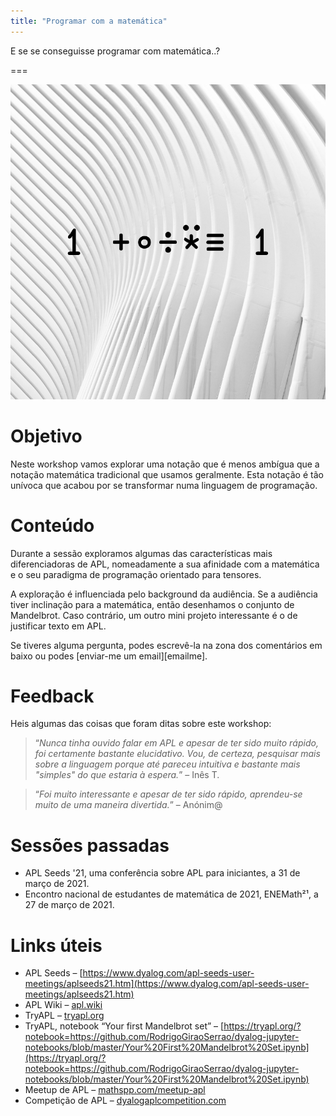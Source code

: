 ```yaml
---
title: "Programar com a matemática"
---
```


E se se conseguisse programar com matemática..?

===

![](thumbnail.png "Uma expressão em APL que calcula o número de ouro")


# Objetivo

Neste workshop vamos explorar uma notação que é menos ambígua que a notação matemática tradicional que usamos geralmente.
Esta notação é tão unívoca que acabou por se transformar numa linguagem de programação.


# Conteúdo

Durante a sessão exploramos algumas das características mais diferenciadoras de APL, nomeadamente a sua afinidade com a matemática e o seu paradigma de programação orientado para tensores.

A exploração é influenciada pelo background da audiência.
Se a audiência tiver inclinação para a matemática, então desenhamos o conjunto de Mandelbrot.
Caso contrário, um outro mini projeto interessante é o de justificar texto em APL.

Se tiveres alguma pergunta, podes escrevê-la na zona dos comentários em baixo ou
podes [enviar-me um email][emailme].


# Feedback

Heis algumas das coisas que foram ditas sobre este workshop:

 > “*Nunca tinha ouvido falar em APL e apesar de ter sido muito rápido, foi certamente bastante elucidativo. Vou, de certeza, pesquisar mais sobre a linguagem porque até pareceu intuitiva e bastante mais "simples" do que estaria à espera.*” – Inês T.

<!---->

 > “*Foi muito interessante e apesar de ter sido rápido, aprendeu-se muito de uma maneira divertida.*” – Anónim@

# Sessões passadas

 - APL Seeds '21, uma conferência sobre APL para iniciantes, a 31 de março de 2021.
 - Encontro nacional de estudantes de matemática de 2021, ENEMath²¹, a 27 de março de 2021.


# Links úteis

 - APL Seeds – [https://www.dyalog.com/apl-seeds-user-meetings/aplseeds21.htm](https://www.dyalog.com/apl-seeds-user-meetings/aplseeds21.htm)
 - APL Wiki – [apl.wiki](https://apl.wiki)
 - TryAPL –  [tryapl.org](https://tryapl.org)
 - TryAPL, notebook “Your first Mandelbrot set” – [https://tryapl.org/?notebook=https://github.com/RodrigoGiraoSerrao/dyalog-jupyter-notebooks/blob/master/Your%20First%20Mandelbrot%20Set.ipynb](https://tryapl.org/?notebook=https://github.com/RodrigoGiraoSerrao/dyalog-jupyter-notebooks/blob/master/Your%20First%20Mandelbrot%20Set.ipynb)
 - Meetup de APL – [mathspp.com/meetup-apl](https://mathspp.com/meetup-apl)
 - Competição de APL – [dyalogaplcompetition.com](https://dyalogaplcompetition.com)


[mailme]: mailto:rodrigo@mathspp.com
